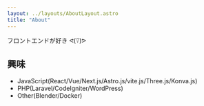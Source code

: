 ```yaml
---
layout: ../layouts/AboutLayout.astro
title: "About"
---
```


フロントエンドが好き ᕙ(⍢)ᕗ

## 興味

-   JavaScript(React/Vue/Next.js/Astro.js/vite.js/Three.js/Konva.js)
-   PHP(Laravel/CodeIgniter/WordPress)
-   Other(Blender/Docker)
